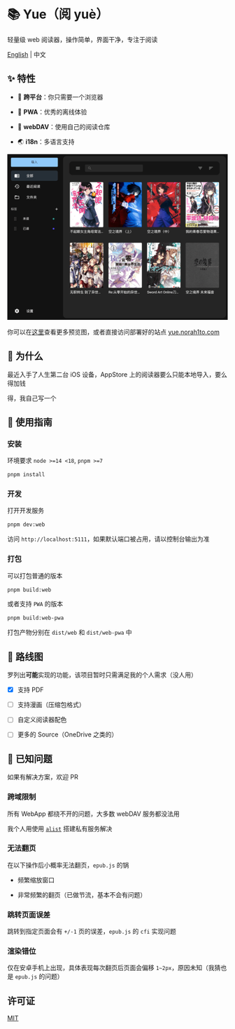 # 📚 Yue（阅 yuè）

轻量级 web 阅读器，操作简单，界面干净，专注于阅读

[English](./README.md) | 中文

## ✨ 特性

- 🚀 **跨平台**：你只需要一个浏览器

- 🚀 **PWA**：优秀的离线体验

- 📁 **webDAV**：使用自己的阅读仓库

- 🌏 **i18n**：多语言支持

![](./res/book_list.png)

你可以在[这里](./PREVIEW.md)查看更多预览图，或者直接访问部署好的站点 [yue.norah1to.com](https://yue.norah1to.com)

## 🧐 为什么

最近入手了人生第二台 iOS 设备，AppStore 上的阅读器要么只能本地导入，要么得加钱

得，我自己写一个

## 🎈 使用指南

### 安装

环境要求 `node >=14 <18`, `pnpm >=7`

```bash
pnpm install
```

### 开发

打开开发服务

```bash
pnpm dev:web
```

访问 `http://localhost:5111`，如果默认端口被占用，请以控制台输出为准

### 打包

可以打包普通的版本

```bash
pnpm build:web
```

或者支持 `PWA` 的版本

```bash
pnpm build:web-pwa
```

打包产物分别在 `dist/web` 和 `dist/web-pwa` 中

## 📍 路线图

罗列出**可能**实现的功能，该项目暂时只需满足我的个人需求（没人用）

- [x] 支持 PDF

- [ ] 支持漫画（压缩包格式）

- [ ] 自定义阅读器配色

- [ ] 更多的 Source（OneDrive 之类的）

## 🚧 已知问题

如果有解决方案，欢迎 PR

### 跨域限制

所有 WebApp 都绕不开的问题，大多数 webDAV 服务都没法用

我个人用使用 [`alist`](https://github.com/alist-org/alist) 搭建私有服务解决

### 无法翻页

在以下操作后小概率无法翻页，`epub.js` 的锅

- 频繁缩放窗口

- 非常频繁的翻页（已做节流，基本不会有问题）

### 跳转页面误差

跳转到指定页面会有 `+/-1` 页的误差，`epub.js` 的 `cfi` 实现问题

### 渲染错位

仅在安卓手机上出现，具体表现每次翻页后页面会偏移 `1~2px`，原因未知（我猜也是 `epub.js` 的问题）

## 许可证

[MIT](./LICENSE)
